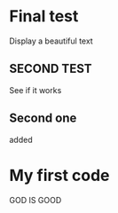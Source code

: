 # Final test

Display a beautiful text

## SECOND TEST

See if it works 
## Second one
added

<!DOCTYPE html>
<html>
<head>
    <title>Testing</title>
</head>
<body>
    <h1>My first code</h1>
    <p>GOD IS GOOD</p>
</body>
</html>

